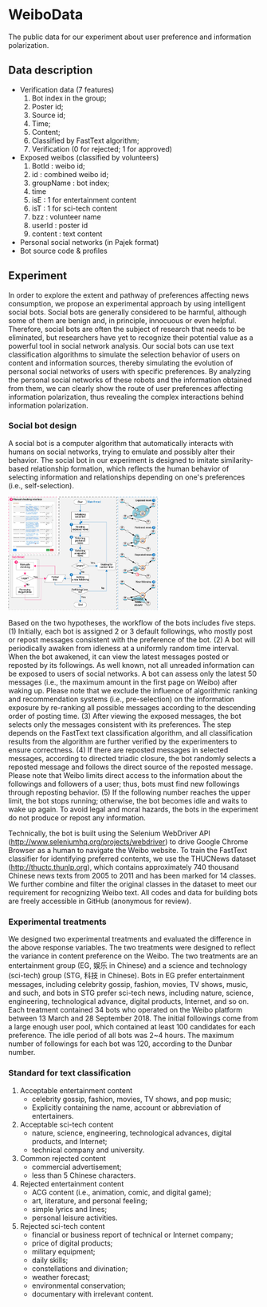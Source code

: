 # WeiboData

The public data for our experiment about user preference and information polarization.

## Data description

- Verification data (7 features)
   1. Bot index in the group;
   2. Poster id;
   3. Source id;
   4. Time;
   5. Content;
   6. Classified by FastText algorithm;
   7. Verification (0 for rejected; 1 for approved)
- Exposed weibos (classified by volunteers)
   1. BotId : weibo id;
   2. id : combined weibo id;
   3. groupName : bot index;
   4. time
   5. isE : 1 for entertainment content
   6. isT : 1 for sci-tech content
   7. bzz : volunteer name
   8. userId : poster id
   9. content : text content
- Personal social networks (in Pajek format)
- Bot source code & profiles

## Experiment

In order to explore the extent and pathway of preferences affecting news consumption, we propose an experimental approach by using intelligent social bots. Social bots are generally considered to be harmful, although some of them are benign and, in principle, innocuous or even helpful. Therefore, social bots are often the subject of research that needs to be eliminated, but researchers have yet to recognize their potential value as a powerful tool in social network analysis. Our social bots can use text classification algorithms to simulate the selection behavior of users on content and information sources, thereby simulating the evolution of personal social networks of users with specific preferences. By analyzing the personal social networks of these robots and the information obtained from them, we can clearly show the route of user preferences affecting information polarization, thus revealing the complex interactions behind information polarization.

### Social bot design

A social bot is a computer algorithm that automatically interacts with humans on social networks, trying to emulate and possibly alter their behavior. The social bot in our experiment is designed to imitate similarity-based relationship formation, which reflects the human behavior of selecting information and relationships depending on one's preferences (i.e., self-selection).

<img src="https://github.com/minyongx/WeiboData/blob/master/fig-bot.png" width = "300" align=center/>

Based on the two hypotheses, the workflow of the bots includes five steps. (1) Initially, each bot is assigned 2 or 3 default followings, who mostly post or repost messages consistent with the preference of the bot. (2) A bot will periodically awaken from idleness at a uniformly random time interval. When the bot awakened, it can view the latest messages posted or reposted by its followings. As well known, not all unreaded information can be exposed to users of social networks. A bot can assess only the latest 50 messages (i.e., the maximum amount in the first page on Weibo) after waking up. Please note that we exclude the influence of algorithmic ranking and recommendation systems (i.e., pre-selection) on the information exposure by re-ranking all possible messages according to the descending order of posting time. (3) After viewing the exposed messages, the bot selects only the messages consistent with its preferences. The step depends on the FastText text classification algorithm, and all classification results from the algorithm are further verified by the experimenters to ensure correctness. (4) If there are reposted messages in selected messages, according to directed triadic closure, the bot randomly selects a reposted message and follows the direct source of the reposted message. Please note that Weibo limits direct access to the information about the followings and followers of a user; thus, bots must find new followings through reposting behavior. (5) If the following number reaches the upper limit, the bot stops running; otherwise, the bot becomes idle and waits to wake up again. To avoid legal and moral hazards, the bots in the experiment do not produce or repost any information.

Technically, the bot is built using the Selenium WebDriver API (http://www.seleniumhq.org/projects/webdriver) to drive Google Chrome Browser as a human to navigate the Weibo website. To train the FastText classifier for identifying preferred contents, we use the THUCNews dataset (http://thuctc.thunlp.org), which contains approximately 740 thousand Chinese news texts from 2005 to 2011 and has been marked for 14 classes. We further combine and filter the original classes in the dataset to meet our requirement for recognizing Weibo text. All codes and data for building bots are freely accessible in GitHub (anonymous for review).

### Experimental treatments

We designed two experimental treatments and evaluated the difference in the above response variables. The two treatments were designed to reflect the variance in content preference on the Weibo. The two treatments are an entertainment group (EG, 娱乐 in Chinese) and a science and technology (sci-tech) group (STG, 科技 in Chinese). Bots in EG prefer entertainment messages, including celebrity gossip, fashion, movies, TV shows, music, and such, and bots in STG prefer sci-tech news, including nature, science, engineering, technological advance, digital products, Internet, and so on. Each treatment contained 34 bots who operated on the Weibo platform between 13 March and 28 September 2018. The initial followings come from a large enough user pool, which contained at least 100 candidates for each preference. The idle period of all bots was 2~4 hours. The maximum number of followings for each bot was 120, according to the Dunbar number.

### Standard for text classification

1. Acceptable entertainment content
   + celebrity gossip, fashion, movies, TV shows, and pop music;
   + Explicitly containing the name, account or abbreviation of entertainers.
2. Acceptable sci-tech content
   + nature, science, engineering, technological advances, digital products, and Internet;
   + technical company and university.
3. Common rejected content
   + commercial advertisement;
   + less than 5 Chinese characters.
4. Rejected entertainment content
   + ACG content (i.e., animation, comic, and digital game);
   + art, literature, and personal feeling;
   + simple lyrics and lines;
   + personal leisure activities.
5. Rejected sci-tech content
   + financial or business report of technical or Internet company;
   + price of digital products;
   + military equipment;
   + daily skills;
   + constellations and divination;
   + weather forecast;
   + environmental conservation;
   + documentary with irrelevant content.
